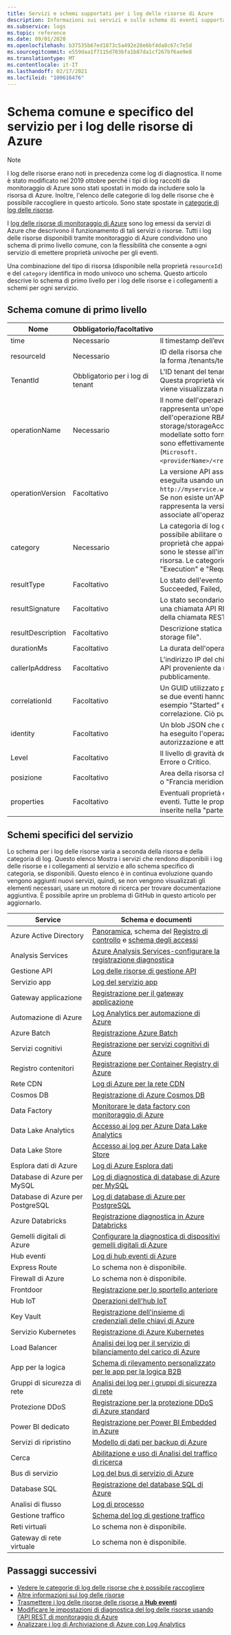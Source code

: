 ```yaml
---
title: Servizi e schemi supportati per i log delle risorse di Azure
description: Informazioni sui servizi e sullo schema di eventi supportati per i log delle risorse di Azure.
ms.subservice: logs
ms.topic: reference
ms.date: 09/01/2020
ms.openlocfilehash: b37535b67ed1873c5a492e28e6bf4da8c67c7e5d
ms.sourcegitcommit: e559daa1f7115d703bfa1b87da1cf267bf6ae9e8
ms.translationtype: MT
ms.contentlocale: it-IT
ms.lasthandoff: 02/17/2021
ms.locfileid: "100616476"
---
```

# <a name="common-and-service-specific-schema-for-azure-resource-logs"></a>Schema comune e specifico del servizio per i log delle risorse di Azure

> [!NOTE]
> I log delle risorse erano noti in precedenza come log di diagnostica. Il nome è stato modificato nel 2019 ottobre perché i tipi di log raccolti da monitoraggio di Azure sono stati spostati in modo da includere solo la risorsa di Azure. Inoltre, l'elenco delle categorie di log delle risorse che è possibile raccogliere in questo articolo. Sono state spostate in [categorie di log delle risorse](resource-logs-categories.md). 

I [log delle risorse di monitoraggio di Azure](../essentials/platform-logs-overview.md) sono log emessi da servizi di Azure che descrivono il funzionamento di tali servizi o risorse. Tutti i log delle risorse disponibili tramite monitoraggio di Azure condividono uno schema di primo livello comune, con la flessibilità che consente a ogni servizio di emettere proprietà univoche per gli eventi.

Una combinazione del tipo di risorsa (disponibile nella proprietà `resourceId`) e del `category` identifica in modo univoco uno schema. Questo articolo descrive lo schema di primo livello per i log delle risorse e i collegamenti a schemi per ogni servizio.


## <a name="top-level-common-schema"></a>Schema comune di primo livello

| Nome | Obbligatorio/facoltativo | Descrizione |
|---|---|---|
| time | Necessario | Il timestamp dell’evento (fuso UTC). |
| resourceId | Necessario | ID della risorsa che ha emesso l’evento. Per i servizi di tenant, questo ha la forma /tenants/tenant-id/providers/provider-name. |
| TenantId | Obbligatorio per i log di tenant | L'ID tenant del tenant di Active Directory associato a questo evento. Questa proprietà viene utilizzata solo per i log a livello di tenant, non viene visualizzata nei log a livello di risorsa. |
| operationName | Necessario | Il nome dell'operazione rappresentata da questo evento. Se l'evento rappresenta un'operazione RBAC di Azure, si tratta del nome dell'operazione RBAC di Azure (ad esempio, Microsoft. storage/storageAccounts/blobServices/Blobs/Read). Tipicamente modellate sotto forma di operazione di Resource Manager, anche se non sono effettivamente operazioni documentate di Resource Manager (`Microsoft.<providerName>/<resourceType>/<subtype>/<Write/Read/Delete/Action>`) |
| operationVersion | Facoltativo | La versione API associata all'operazione, se OperationName è stata eseguita usando un'API (ad esempio, `http://myservice.windowsazure.net/object?api-version=2016-06-01` ). Se non esiste un'API corrispondente a questa operazione, la versione rappresenta la versione di tale operazione nel caso in cui le proprietà associate all'operazione cambino in futuro. |
| category | Necessario | La categoria di log dell'evento. La categoria è la granularità con cui è possibile abilitare o disabilitare i log di una particolare risorsa. Le proprietà che appaiono all'interno del BLOB delle proprietà di un evento sono le stesse all'interno di una particolare categoria di log e tipo di risorsa. Le categorie di log tipiche sono "audit" "Operational" "Execution" e "Request". |
| resultType | Facoltativo | Lo stato dell'evento. I valori tipici includono: Started, In Progress, Succeeded, Failed, Active e Resolved. |
| resultSignature | Facoltativo | Lo stato secondario dell'evento. Se questa operazione corrisponde a una chiamata API REST, questo campo contiene il codice di stato HTTP della chiamata REST corrispondente. |
| resultDescription | Facoltativo | Descrizione statica del testo di questa operazione, ad esempio "Get storage file". |
| durationMs | Facoltativo | La durata dell'operazione in millisecondi. |
| callerIpAddress | Facoltativo | L'indirizzo IP del chiamante, se l'operazione corrisponde a una chiamata API proveniente da un'entità con un indirizzo IP accessibile pubblicamente. |
| correlationId | Facoltativo | Un GUID utilizzato per raggruppare un set di eventi correlati. In genere, se due eventi hanno lo stesso OperationName ma due stati diversi, ad esempio "Started" e "succeeded", condividono lo stesso ID di correlazione. Ciò può anche rappresentare altre relazioni tra gli eventi. |
| identity | Facoltativo | Un blob JSON che descrive l'identità dell'utente o dell'applicazione che ha eseguito l'operazione. In genere questo campo include il token di autorizzazione e attestazioni/JWT da Active Directory. |
| Level | Facoltativo | Il livello di gravità dell'evento. Deve essere di tipo Informativo, Avviso, Errore o Critico. |
| posizione | Facoltativo | Area della risorsa che emette l'evento, ad esempio "Stati Uniti orientali" o "Francia meridionale" |
| properties | Facoltativo | Eventuali proprietà estese relative a questa particolare categoria di eventi. Tutte le proprietà personalizzate/univoche devono essere inserite nella "parte B" dello schema. |

## <a name="service-specific-schemas"></a>Schemi specifici del servizio

Lo schema per i log delle risorse varia a seconda della risorsa e della categoria di log. Questo elenco Mostra i servizi che rendono disponibili i log delle risorse e i collegamenti al servizio e allo schema specifico di categoria, se disponibili. Questo elenco è in continua evoluzione quando vengono aggiunti nuovi servizi, quindi, se non vengono visualizzati gli elementi necessari, usare un motore di ricerca per trovare documentazione aggiuntiva. È possibile aprire un problema di GitHub in questo articolo per aggiornarlo.

| Service | Schema e documenti |
| --- | --- |
| Azure Active Directory | [Panoramica](../../active-directory/reports-monitoring/concept-activity-logs-azure-monitor.md), schema del [Registro di controllo](../../active-directory/reports-monitoring/reference-azure-monitor-audit-log-schema.md) e [schema degli accessi](../../active-directory/reports-monitoring/reference-azure-monitor-sign-ins-log-schema.md) |
| Analysis Services | [Azure Analysis Services-configurare la registrazione diagnostica](../../analysis-services/analysis-services-logging.md) |
| Gestione API | [Log delle risorse di gestione API](../../api-management/api-management-howto-use-azure-monitor.md#resource-logs) |
| Servizio app | [Log del servizio app](../../app-service/troubleshoot-diagnostic-logs.md)
| Gateway applicazione |[Registrazione per il gateway applicazione](../../application-gateway/application-gateway-diagnostics.md) |
| Automazione di Azure |[Log Analytics per automazione di Azure](../../automation/automation-manage-send-joblogs-log-analytics.md) |
| Azure Batch |[Registrazione Azure Batch](../../batch/batch-diagnostics.md) |
| Servizi cognitivi | [Registrazione per servizi cognitivi di Azure](../../cognitive-services/diagnostic-logging.md) |
| Registro contenitori | [Registrazione per Container Registry di Azure](../../container-registry/container-registry-diagnostics-audit-logs.md) |
| Rete CDN | [Log di Azure per la rete CDN](../../cdn/cdn-azure-diagnostic-logs.md) |
| Cosmos DB | [Registrazione di Azure Cosmos DB](../../cosmos-db/monitor-cosmos-db.md) |
| Data Factory | [Monitorare le data factory con monitoraggio di Azure](../../data-factory/monitor-using-azure-monitor.md) |
| Data Lake Analytics |[Accesso ai log per Azure Data Lake Analytics](../../data-lake-analytics/data-lake-analytics-diagnostic-logs.md) |
| Data Lake Store |[Accesso ai log per Azure Data Lake Store](../../data-lake-store/data-lake-store-diagnostic-logs.md) |
| Esplora dati di Azure | [Log di Azure Esplora dati](/azure/data-explorer/using-diagnostic-logs) |
| Database di Azure per MySQL | [Log di diagnostica di database di Azure per MySQL](../../mysql/concepts-server-logs.md#diagnostic-logs) |
| Database di Azure per PostgreSQL | [Log di database di Azure per PostgreSQL](../../postgresql/concepts-server-logs.md#resource-logs) |
| Azure Databricks | [Registrazione diagnostica in Azure Databricks](/azure/databricks/administration-guide/account-settings/azure-diagnostic-logs) |
| Gemelli digitali di Azure | [Configurare la diagnostica di dispositivi gemelli digitali di Azure](../../digital-twins/troubleshoot-diagnostics.md#log-schemas)
| Hub eventi |[Log di hub eventi di Azure](../../event-hubs/event-hubs-diagnostic-logs.md) |
| Express Route | Lo schema non è disponibile. |
| Firewall di Azure | Lo schema non è disponibile. |
| Frontdoor | [Registrazione per lo sportello anteriore](../../frontdoor/front-door-diagnostics.md) |
| Hub IoT | [Operazioni dell'hub IoT](../../iot-hub/monitor-iot-hub-reference.md#resource-logs) |
| Key Vault |[Registrazione dell'insieme di credenziali delle chiavi di Azure](../../key-vault/general/logging.md) |
| Servizio Kubernetes |[Registrazione di Azure Kubernetes](../../aks/view-master-logs.md#log-event-schema) |
| Load Balancer |[Analisi dei log per il servizio di bilanciamento del carico di Azure](../../load-balancer/load-balancer-monitor-log.md) |
| App per la logica |[Schema di rilevamento personalizzato per le app per la logica B2B](../../logic-apps/logic-apps-track-integration-account-custom-tracking-schema.md) |
| Gruppi di sicurezza di rete |[Analisi dei log per i gruppi di sicurezza di rete](../../virtual-network/virtual-network-nsg-manage-log.md) |
| Protezione DDoS | [Registrazione per la protezione DDoS di Azure standard](../../ddos-protection/diagnostic-logging.md#log-schemas) |
| Power BI dedicato | [Registrazione per Power BI Embedded in Azure](/power-bi/developer/azure-pbie-diag-logs) |
| Servizi di ripristino | [Modello di dati per backup di Azure](../../backup/backup-azure-reports-data-model.md)|
| Cerca |[Abilitazione e uso di Analisi del traffico di ricerca](../../search/search-traffic-analytics.md) |
| Bus di servizio |[Log del bus di servizio di Azure](../../service-bus-messaging/service-bus-diagnostic-logs.md) |
| Database SQL | [Registrazione del database SQL di Azure](../../azure-sql/database/metrics-diagnostic-telemetry-logging-streaming-export-configure.md) |
| Analisi di flusso |[Log di processo](../../stream-analytics/stream-analytics-job-diagnostic-logs.md) |
| Gestione traffico | [Schema del log di gestione traffico](../../traffic-manager/traffic-manager-diagnostic-logs.md) |
| Reti virtuali | Lo schema non è disponibile. |
| Gateway di rete virtuale | Lo schema non è disponibile. |



## <a name="next-steps"></a>Passaggi successivi

* [Vedere le categorie di log delle risorse che è possibile raccogliere](resource-logs-categories.md)
* [Altre informazioni sui log delle risorse](../essentials/platform-logs-overview.md)
* [Trasmettere i log delle risorse delle risorse a **Hub eventi**](./resource-logs.md#send-to-azure-event-hubs)
* [Modificare le impostazioni di diagnostica del log delle risorse usando l'API REST di monitoraggio di Azure](/rest/api/monitor/diagnosticsettings)
* [Analizzare i log di Archiviazione di Azure con Log Analytics](./resource-logs.md#send-to-log-analytics-workspace)

